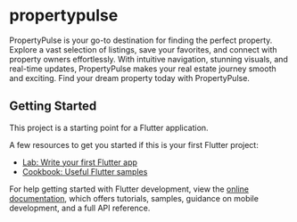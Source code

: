 # propertypulse

PropertyPulse is your go-to destination for finding the perfect property. Explore a vast selection of listings, save your favorites, and connect with property owners effortlessly. With intuitive navigation, stunning visuals, and real-time updates, PropertyPulse makes your real estate journey smooth and exciting. Find your dream property today with PropertyPulse.

## Getting Started

This project is a starting point for a Flutter application.

A few resources to get you started if this is your first Flutter project:

- [Lab: Write your first Flutter app](https://docs.flutter.dev/get-started/codelab)
- [Cookbook: Useful Flutter samples](https://docs.flutter.dev/cookbook)

For help getting started with Flutter development, view the
[online documentation](https://docs.flutter.dev/), which offers tutorials,
samples, guidance on mobile development, and a full API reference.

